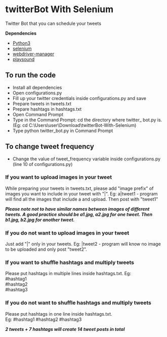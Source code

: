 # twitterBot With Selenium
Twitter Bot that you can schedule your tweets

<b>Dependencies</b>
- [Python3](https://www.python.org/downloads/)
- [selenium](https://pypi.org/project/selenium/)
- [webdriver-manager](https://pypi.org/project/webdriver-manager/)
- [playsound](https://pypi.org/project/playsound/)

## To run the code
- Install all dependencies
- Open configurations.py
- Fill up your twitter credentials inside configurations.py and save
- Prepare tweets in tweets.txt
- Prepare hashtags in hashtags.txt
- Open Command Prompt
- Type in the Command Prompt: cd the directory where twitter_ bot.py is. (Eg: cd C:\Users\user\Download\twitterBot-With-Selenium)
- Type python twitter_bot.py in Command Prompt

## To change tweet frequency
- Change the value of tweet_frequency variable inside configurations.py (line 10 of configurations.py)

### If you want to upload images in your tweet
While preparing your tweets in tweets.txt, please add "image prefix" of images you want to include in your tweet with "|". Eg: a|tweet1 - program will find all the images that include a and upload. Then post with "tweet1"

***Please note not to have similar names between images of different tweets. A good practice should be a1.jpg, a2.jpg for one tweet. Then b1.jpg, b2.jpg for another tweet.***

### If you do not want to upload images in your tweet
Just add "|" only in your tweets. Eg: |tweet2 - program will know no image to be uploaded and only post "tweet2".

### If you want to shuffle hashtags and multiply tweets
Please put hashtags in multiple lines inside hashtags.txt. Eg:<br/>
#hashtag1<br/>
#hashtag2<br/>
#hashtag3<br/>

### If you do not want to shuffle hashtags and multiply tweets
Please put hashtags in one line inside hashtags.txt. Eg:&nbsp;#hashtag1&nbsp;#hashtag2&nbsp;#hashtag3

***2 tweets + 7 hashtags will create 14 tweet posts in total***
